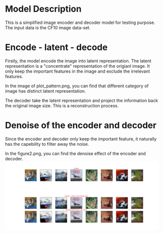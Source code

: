 # Model Description #

This is a simplified image encoder and decoder model for testing purpose.
The input data is the CF10 image data-set.

# Encode - latent - decode #
Firstly, the model encode the image into latent representation. 
The latent representation is a "concentrate" representation of the origianl image. It only keep
the important features in the image and exclude the irrelevant features. 

In the image of plot_pattern.png, you can find that different category of image has distinct latent representation.

The decoder take the latent representation and project the information back the original image size. 
This is a reconstruction process. 

# Denoise of the encoder and decoder #

Since the encoder and decoder only keep the important feature, it naturally has the capebility to 
filter away the noise. 

In the figure2.png, you can find the denoise effect of the encoder and decoder.    
![denoise](https://github.com/nebulaai/orion-image-encoder-decoder/blob/master/figure2.png)